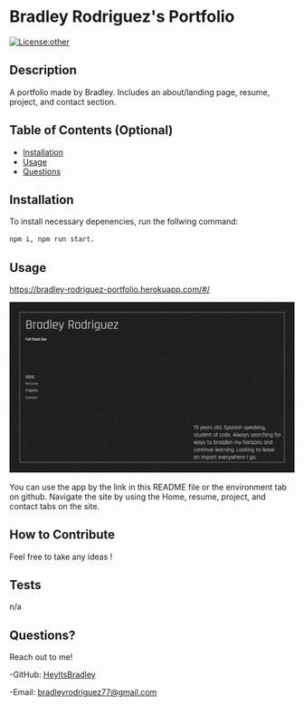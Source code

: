 # Bradley Rodriguez's Portfolio

[![License:other](https://img.shields.io/badge/License-other-blue.svg)](https://opensource.org/licenses/other)

## Description

A portfolio made by Bradley. Includes an about/landing page, resume, project, and contact section.

## Table of Contents (Optional)

- [Installation](#installation)
- [Usage](#usage)
- [Questions](#questions)

## Installation

To install necessary depenencies, run the follwing command:

```md
npm i, npm run start.
```

## Usage

https://bradley-rodriguez-portfolio.herokuapp.com/#/

![alt](./demo.png)

You can use the app by the link in this README file or the environment tab on github. Navigate the site by using the Home, resume, project, and contact tabs on the site.

## How to Contribute

Feel free to take any ideas !

## Tests

n/a

## Questions?

Reach out to me!

-GitHub: [HeyItsBradley](https://github.com/HeyItsBradley)

-Email: bradleyrodriguez77@gmail.com
